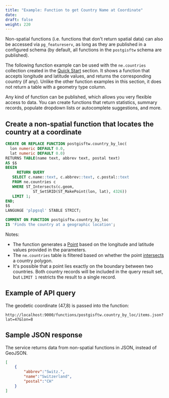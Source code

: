 ```yaml
---
title: "Example: Function to get Country Name at Coordinate"
date:
draft: false
weight: 220
---
```


Non-spatial functions (i.e. functions that don't return spatial data) can also be accessed via `pg_featureserv`, as long as they are published in a configured schema
(by default, all functions in the `postgisftw` schema are published).

The following function example can be used with the `ne.countries` collection created in the [Quick Start](/quickstart/) section. It shows a function that accepts longitude and latitude values, and returns the corresponding country (if any). Unlike the other function examples in this section, it does not return a table with a geometry type column.

Any kind of function can be published, which allows you very flexible access to data. You can create functions that return statistics, summary records, populate dropdown lists or autocomplete suggestions, and more.

## Create a non-spatial function that locates the country at a coordinate

```sql
CREATE OR REPLACE FUNCTION postgisftw.country_by_loc(
  lon numeric DEFAULT 0.0,
  lat numeric DEFAULT 0.0)
RETURNS TABLE(name text, abbrev text, postal text)
AS $$
BEGIN
     RETURN QUERY
   SELECT c.name::text, c.abbrev::text, c.postal::text
   FROM ne.countries c
   WHERE ST_Intersects(c.geom,
            ST_SetSRID(ST_MakePoint(lon, lat), 4326))
   LIMIT 1;
END;
$$
LANGUAGE 'plpgsql' STABLE STRICT;

COMMENT ON FUNCTION postgisftw.country_by_loc
IS 'Finds the country at a geographic location';
```

Notes:

* The function generates a [Point](https://postgis.net/docs/ST_MakePoint.html) based on the longitude and latitude values provided in the parameters.
* The `ne.countries` table is filtered based on whether the point [intersects](https://postgis.net/docs/ST_Intersects.html) a country polygon.
* It's possible that a point lies exactly on the boundary between two countries. Both country records will be included in the query result set, but `LIMIT 1` restricts the result to a single record.

## Example of API query

The geodetic coordinate (47,8) is passed into the function:

`http://localhost:9000/functions/postgisftw.country_by_loc/items.json?lat=47&lon=8`

## Sample JSON response

The service returns data from non-spatial functions in JSON, instead of GeoJSON.

```json
[
    {
        "abbrev":"Switz.",
        "name":"Switzerland",
        "postal":"CH"
    }
]
```
